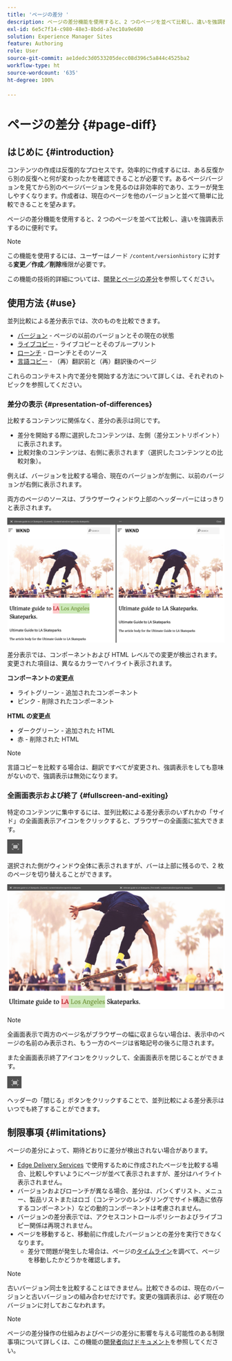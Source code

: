 ```yaml
---
title: 'ページの差分 '
description: ページの差分機能を使用すると、2 つのページを並べて比較し、違いを強調表示するのに便利です。
exl-id: 6e5c7f14-c980-48e3-8bdd-a7ec10a9e680
solution: Experience Manager Sites
feature: Authoring
role: User
source-git-commit: ae1dedc3d0533205decc08d396c5a844c4525ba2
workflow-type: ht
source-wordcount: '635'
ht-degree: 100%

---
```


# ページの差分  {#page-diff}

## はじめに {#introduction}

コンテンツの作成は反復的なプロセスです。効率的に作成するには、ある反復から別の反復へと何が変わったかを確認できることが必要です。あるページバージョンを見てから別のページバージョンを見るのは非効率的であり、エラーが発生しやすくなります。作成者は、現在のページを他のバージョンと並べて簡単に比較できることを望みます。

ページの差分機能を使用すると、2 つのページを並べて比較し、違いを強調表示するのに便利です。

>[!NOTE]
>
>この機能を使用するには、ユーザーはノード `/content/versionhistory` に対する&#x200B;**変更／作成／削除**&#x200B;権限が必要です。
>
>この機能の技術的詳細については、[開発とページの差分](/help/implementing/developing/introduction/page-diff.md#operation-details)を参照してください。

## 使用方法 {#use}

並列比較による差分表示では、次のものを比較できます。

* [バージョン](/help/sites-cloud/authoring/sites-console/page-versions.md#comparing-a-version-with-current-page) - ページの以前のバージョンとその現在の状態
* [ライブコピー](/help/sites-cloud/administering/msm/creating-live-copies.md#comparing-a-live-copy-page-with-a-blueprint-page) - ライブコピーとそのブループリント
* [ローンチ](/help/sites-cloud/authoring/launches/editing.md#comparing-a-launch-page-to-its-source-page) - ローンチとそのソース
* [言語コピー](/help/sites-cloud/administering/translation/managing-projects.md#comparing-language-copies) - （再）翻訳前と（再）翻訳後のページ

これらのコンテキスト内で差分を開始する方法について詳しくは、それぞれのトピックを参照してください。

### 差分の表示 {#presentation-of-differences}

比較するコンテンツに関係なく、差分の表示は同じです。

* 差分を開始する際に選択したコンテンツは、左側（差分エントリポイント）に表示されます。
* 比較対象のコンテンツは、右側に表示されます（選択したコンテンツとの比較対象）。

例えば、バージョンを比較する場合、現在のバージョンが左側に、以前のバージョンが右側に表示されます。

両方のページのソースは、ブラウザーウィンドウ上部のヘッダーバーにはっきりと表示されます。

![バージョンの並列表示](/help/sites-cloud/authoring/assets/versions-side-by-side.png)

差分表示では、コンポーネントおよび HTML レベルでの変更が検出されます。変更された項目は、異なるカラーでハイライト表示されます。

**コンポーネントの変更点**

* ライトグリーン - 追加されたコンポーネント
* ピンク - 削除されたコンポーネント

**HTML の変更点**

* ダークグリーン - 追加された HTML
* 赤 - 削除された HTML

>[!NOTE]
>
>言語コピーを比較する場合は、翻訳ですべてが変更され、強調表示をしても意味がないので、強調表示は無効になります。

### 全画面表示および終了 {#fullscreen-and-exiting}

特定のコンテンツに集中するには、並列比較による差分表示のいずれかの「サイド」の全画面表示アイコンをクリックすると、ブラウザーの全画面に拡大できます。

![全画面表示ボタン](/help/sites-cloud/authoring/assets/versions-full-screen.png)

選択された側がウィンドウ全体に表示されますが、バーは上部に残るので、2 枚のページを切り替えることができます。

![全画面表示モード](/help/sites-cloud/authoring/assets/versions-full-screen-mode.png)

>[!NOTE]
>
>全画面表示で両方のページ名がブラウザーの幅に収まらない場合は、表示中のページの名前のみ表示され、もう一方のページは省略記号の後ろに隠されます。

また全画面表示終了アイコンをクリックして、全画面表示を閉じることができます。

![全画面モードを終了](/help/sites-cloud/authoring/assets/versions-exit-full-screen.png)

ヘッダーの「閉じる」ボタンをクリックすることで、並列比較による差分表示はいつでも終了することができます。

## 制限事項 {#limitations}

ページの差分によって、期待どおりに差分が検出されない場合があります。

* [Edge Delivery Services](/help/edge/overview.md) で使用するために作成されたページを比較する場合、比較しやすいようにページが並べて表示されますが、差分はハイライト表示されません。
* バージョンおよびローンチが異なる場合、差分は、パンくずリスト、メニュー、製品リストまたはロゴ（コンテンツのレンダリングでサイト構造に依存するコンポーネント）などの動的コンポーネントは考慮されません。
* バージョンの差分表示では、アクセスコントロールポリシーおよびライブコピー関係は再現されません。
* ページを移動すると、移動前に作成したバージョンとの差分を実行できなくなります。
   * 差分で問題が発生した場合は、ページの[タイムライン](/help/sites-cloud/authoring/basic-handling.md#timeline)を調べて、ページを移動したかどうかを確認します。

>[!NOTE]
>
>古いバージョン同士を比較することはできません。比較できるのは、現在のバージョンと古いバージョンの組み合わせだけです。変更の強調表示は、必ず現在のバージョンに対しておこなわれます。

>[!NOTE]
>
>ページの差分操作の仕組みおよびページの差分に影響を与える可能性のある制限事項について詳しくは、この機能の[開発者向けドキュメント](/help/implementing/developing/introduction/page-diff.md)を参照してください。
